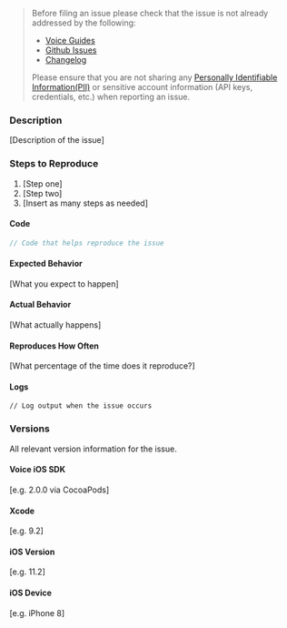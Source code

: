<!-- Check the following before filing an issue -->
> Before filing an issue please check that the issue is not already addressed by the following:
>  * [Voice Guides](https://www.twilio.com/docs/api/video/ios)
>  * [Github Issues](https://github.com/twilio/twilio-voice-ios/issues)
>  * [Changelog](https://www.twilio.com/docs/api/voice-sdk/ios/changelog)
>
> Please ensure that you are not sharing any
[Personally Identifiable Information(PII)](https://www.twilio.com/docs/glossary/what-is-personally-identifiable-information-pii)
or sensitive account information (API keys, credentials, etc.) when reporting an issue.

### Description

[Description of the issue]

### Steps to Reproduce

1. [Step one]
2. [Step two]
3. [Insert as many steps as needed]

#### Code

```swift
// Code that helps reproduce the issue
```

#### Expected Behavior

[What you expect to happen]

#### Actual Behavior

[What actually happens]

#### Reproduces How Often

[What percentage of the time does it reproduce?]

#### Logs

```
// Log output when the issue occurs
```

### Versions

All relevant version information for the issue.

#### Voice iOS SDK

[e.g. 2.0.0 via CocoaPods]

#### Xcode

[e.g. 9.2]

#### iOS Version

[e.g. 11.2]

#### iOS Device

[e.g. iPhone 8]
